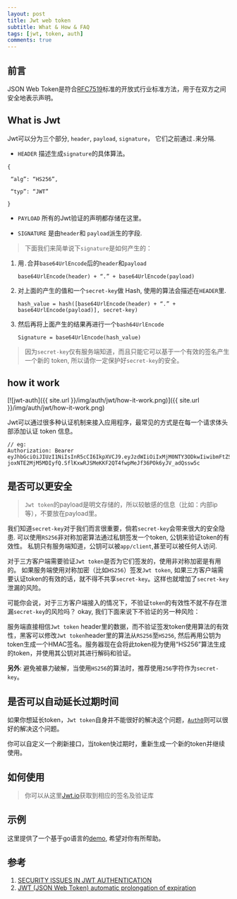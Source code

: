 ```yaml
---
layout: post
title: Jwt web token 
subtitle: What & How & FAQ
tags: [jwt, token, auth]
comments: true
---
```


## 前言

JSON Web Token是符合[RFC7519](https://tools.ietf.org/html/rfc7519)标准的开放式行业标准方法，用于在双方之间安全地表示声明。 

## What is Jwt

Jwt可以分为三个部分, `header`, `payload`, `signature`， 它们之前通过`.`来分隔.

*  `HEADER` 描述生成`signature`的具体算法。 

```
{

 “alg”: “HS256”,

 “typ”: “JWT”

}
```

*  `PAYLOAD` 所有的Jwt验证的声明都存储在这里。

* `SIGNATURE` 是由`header`和 `payload`派生的字段. 

> 下面我们来简单说下`signature`是如何产生的：

1. 用`.`合并`base64UrlEncode`后的`header`和`payload`

    ```
    base64UrlEncode(header) + “.” + base64UrlEncode(payload)
    ```
 
2. 对上面的产生的值和一个`secret-key`做 Hash, 使用的算法会描述在`HEADER`里.

    ```
    hash_value = hash([base64UrlEncode(header) + “.” + base64UrlEncode(payload)], secret-key)
    ```

3. 然后再将上面产生的结果再进行一个`bash64UrlEncode`

    ```
    Signature = base64UrlEncode(hash_value)
    ```


> 因为`secret-key`仅有服务端知道，而且只能它可以基于一个有效的签名产生一个新的 token,  所以请你一定保护好`secret-key`的安全。

## how it work

[![jwt-auth]({{ site.url }}/img/auth/jwt/how-it-work.png)]({{ site.url }}/img/auth/jwt/how-it-work.png)


Jwt可以通过很多种认证机制来接入应用程序，最常见的方式是在每一个请求体头部添加认证 token 信息。

```
// eg:
Authorization: Bearer eyJhbGciOiJIUzI1NiIsInR5cCI6IkpXVCJ9.eyJzdWIiOiIxMjM0NTY3ODkwIiwibmFtZSI6IkpvaG4gRG9lIiwiaWF0I joxNTE2MjM5MDIyfQ.SflKxwRJSMeKKF2QT4fwpMeJf36POk6yJV_adQssw5c
```

## 是否可以更安全
> `Jwt token`的payload是明文存储的，所以较敏感的信息（比如：内部ip等），不要放在payload里。 

我们知道`secret-key`对于我们而言很重要，倘若`secret-key`会带来很大的安全隐患. 可以使用`RS256`非对称加密算法通过私钥签发一个token, 公钥来验证token的有效性。 私钥只有服务端知道，公钥可以被`app/client`,甚至可以被任何人访问.

对于三方客户端需要验证`Jwt token`是否为它们签发的，使用非对称加密是有用的。 如果服务端使用对称加密（比如`HS256`）签发`Jwt token`, 如果三方客户端需要认证token的有效的话，就不得不共享`secret-key`。这样也就增加了`secret-key`泄漏的风险。

可能你会说，对于三方客户端接入的情况下，不验证`token`的有效性不就不存在泄漏`secret-key`的风险吗？ okay, 我们下面来说下不验证的另一种风险：

服务端直接相信`Jwt token` header里的数据，而不验证签发token使用算法的有效性，黑客可以修改`Jwt token`header里的算法从`RS256`至`HS256`, 然后再用公钥为token生成一个HMAC签名。服务器现在会将此token视为使用“HS256”算法生成的token，并使用其公钥对其进行解码和验证。

__另外__: 避免被暴力破解，当使用`HS256`的算法时，推荐使用`256`字符作为`secret-key`。

## 是否可以自动延长过期时间

如果你想延长token，`Jwt token`自身并不能很好的解决这个问题，[`Auth0`](https://docs.auth0.com/refresh-token)则可以很好的解决这个问题。

你可以自定义一个刷新接口，当token快过期时，重新生成一个新的token并继续使用。


## 如何使用

> 你可以从这里[Jwt.io](https://jwt.io)获取到相应的签名及验证库

## 示例
 这里提供了一个基于go语言的[demo](https://github.com/colynn-demo/jwt-demo), 希望对你有所帮助。


## 参考 
1. [SECURITY ISSUES IN JWT AUTHENTICATION](https://www.softwaresecured.com/security-issues-jwt-authentication/)
2. [JWT (JSON Web Token) automatic prolongation of expiration](https://stackoverflow.com/questions/26739167/jwt-json-web-token-automatic-prolongation-of-expiration)